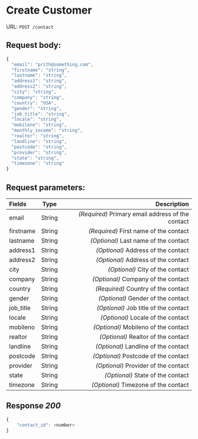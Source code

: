 # Create Customer

URL: `POST /contact`

## Request body:

```javascript
{
  "email": "prith@something.com",
  "firstname": "string",
  "lastname": "string",
  "address1": "string",
  "address2": "string",
  "city": "string",
  "company": "string",
  "country": "USA",
  "gender": "string",
  "job_title": "string",
  "locale": "string",
  "mobileno": "string",
  "monthly_income": "string",
  "realtor": "string",
  "landline": "string",
  "postcode": "string",
  "provider": "string",
  "state": "string",
  "timezone": "string"
}
```

## Request parameters:


|Fields|Type|Description|
|:---|:---:|----:|
|email|String|*(Required)* Primary email address of the contact|
|firstname|String|*(Required)* First name of the contact|
|lastname|String|*(Optional)* Last name of the contact|
|address1|String|*(Optional)* Address of the contact|
|address2|String|*(Optional)* Address of the contact|
|city|String|*(Optional)* City of the contact|
|company|String|*(Optional)* Company of the contact|
|country|String|*(Required)* Country of the contact|
|gender|String|*(Optional)* Gender of the contact|
|job_title|String|*(Optional)* Job title of the contact|
|locale|String|*(Optional)* Locale of the contact|
|mobileno|String|*(Optional)* Mobileno of the contact|
|realtor|String|*(Optional)* Realtor of the contact|
|landline|String|*(Optional)* Landline of the contact|
|postcode|String|*(Optional)* Postcode of the contact|
|provider|String|*(Optional)* Provider of the contact|
|state|String|*(Optional)* State of the contact|
|timezone|String|*(Optional)* Timezone of the contact|

## Response *200*

```javascript
{
	"contact_id": <number>
}
```


